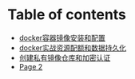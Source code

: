 # Table of contents

* [docker容器镜像安装和配置](README.md)
* [docker实战资源配额和数据持久化](docker-shi-zhan-zi-yuan-peiehe-shu-ju-chi-jiu-hua.md)
* [创建私有镜像仓库和加密认证](chuang-jian-si-you-jing-xiang-cang-ku-he-jia-mi-ren-zheng.md)
* [Page 2](page-2.md)

